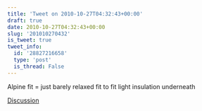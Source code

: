 ```yaml
---
title: 'Tweet on 2010-10-27T04:32:43+00:00'
draft: true
date: 2010-10-27T04:32:43+00:00
slug: '201010270432'
is_tweet: true
tweet_info:
  id: '28827216658'
  type: 'post'
  is_thread: False
---
```




Alpine fit = just barely relaxed fit to fit light insulation underneath

[Discussion](https://x.com/sytelus/status/28827216658)
